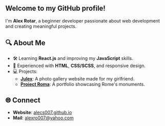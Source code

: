 ## Welcome to my GitHub profile!

I'm **Alex Rotar**, a beginner developer passionate about web development and creating meaningful projects.  

## 🔍 About Me  
- 🛠 Learning **React.js** and improving my **JavaScript** skills.  
- 🎨 Experienced with **HTML**, **CSS/SCSS**, and responsive design.  
- 💻 Projects:  
  - **[Julex](https://github.com/alecs007/julex)**: A photo gallery website made for my girlfriend.  
  - **[Proiect Roma](https://alecs007.github.io)**: A portfolio showcasing Rome's monuments.  

## 🌐 Connect  
- **Website**: [alecs007.github.io](https://alecs007.github.io)
- **Mail**: alexro007@yahoo.com


